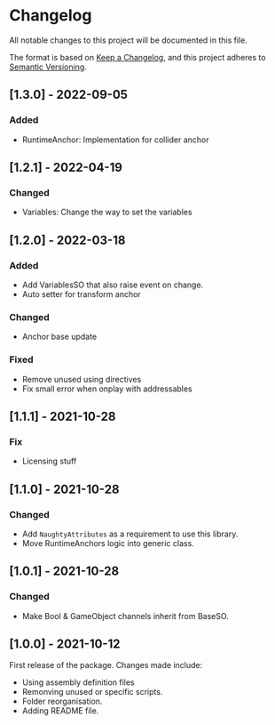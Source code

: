 # Changelog
All notable changes to this project will be documented in this file.

The format is based on [Keep a Changelog](https://keepachangelog.com/en/1.0.0/),
and this project adheres to [Semantic Versioning](https://semver.org/spec/v2.0.0.html).

## [1.3.0] - 2022-09-05
### Added
- RuntimeAnchor: Implementation for collider anchor


## [1.2.1] - 2022-04-19
### Changed
- Variables: Change the way to set the variables


## [1.2.0] - 2022-03-18
### Added
- Add VariablesSO that also raise event on change.
- Auto setter for transform anchor

### Changed
- Anchor base update

### Fixed
- Remove unused using directives
- Fix small error when onplay with addressables


## [1.1.1] - 2021-10-28
### Fix
- Licensing stuff


## [1.1.0] - 2021-10-28
### Changed
- Add `NaughtyAttributes` as a requirement to use this library.
- Move RuntimeAnchors logic into generic class.


## [1.0.1] - 2021-10-28
### Changed
- Make Bool & GameObject channels inherit from BaseSO.


## [1.0.0] - 2021-10-12
First release of the package. Changes made include: 
- Using assembly definition files
- Remonving unused or specific scripts.
- Folder reorganisation.
- Adding README file.
